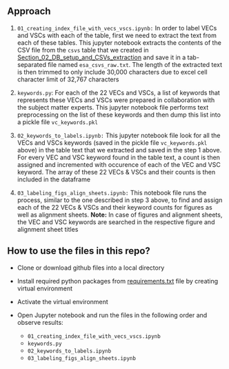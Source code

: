 ## Approach

1. `01_creating_index_file_with_vecs_vscs.ipynb:` In order to label VECs and VSCs with each of the table, first we need to extract the text from each of these tables. This jupyter notebook extracts the contents of the CSV file from the `csvs` table that we created in [Section_02_DB_setup_and_CSVs_extraction](https://github.com/CER-REC/esa-data-bank_banque-donnees-ees/tree/master/berdi/Section_02_DB_setup_and_CSVs_extraction) and save it in a tab-separated file named `esa_csvs_raw.txt`. The length of the extracted text is then trimmed to only include 30,000 characters due to excel cell character limit of 32,767 characters

2. `keywords.py`: For each of the 22 VECs and VSCs, a list of keywords that represents these VECs and VSCs were prepared in collaboration with the subject matter experts. This jupyter notebook file performs text preprocessing on the list of these keywords and then dump this list into a pickle file `vc_keywords.pkl` 

3. `02_keywords_to_labels.ipynb:` This jupyter notebook file look for all the VECs and VSCs keywords (saved in the pickle file `vc_keywords.pkl` above) in the table text that we extracted and saved in the step 1 above. For every VEC and VSC keyword found in the table text, a count is then assigned and incremented with occurence of each of the VEC and VSC keyword. The array of these 22 VECs & VSCs and their counts is then included in the dataframe

4. `03_labeling_figs_align_sheets.ipynb:` This notebook file runs the process, similar to the one described in step 3 above, to find and assign each of the 22 VECs & VSCs and their keyword counts for figures as well as alignment sheets. **Note:** In case of figures and alignment sheets, the VEC and VSC keywords are searched in the respective figure and alignment sheet titles 

## How to use the files in this repo?

- Clone or download github files into a local directory
- Install required python packages from [requirements.txt](https://github.com/CER-REC/esa-data-bank_banque-donnees-ees/blob/master/requirements.txt) file by creating virtual environment
- Activate the virtual environment
- Open Jupyter notebook and run the files in the following order and observe results:

    - `01_creating_index_file_with_vecs_vscs.ipynb`
    - `keywords.py`
    - `02_keywords_to_labels.ipynb`
    - `03_labeling_figs_align_sheets.ipynb`
